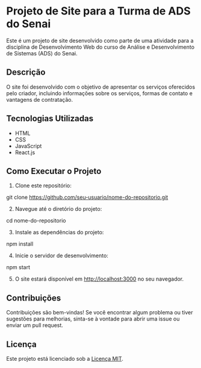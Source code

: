 # Projeto de Site para a Turma de ADS do Senai

Este é um projeto de site desenvolvido como parte de uma atividade para a disciplina de Desenvolvimento Web do curso de Análise e Desenvolvimento de Sistemas (ADS) do Senai.

## Descrição

O site foi desenvolvido com o objetivo de apresentar os serviços oferecidos pelo criador, incluindo informações sobre os serviços, formas de contato e vantagens de contratação.

## Tecnologias Utilizadas

- HTML
- CSS
- JavaScript
- React.js

## Como Executar o Projeto

1. Clone este repositório:

git clone https://github.com/seu-usuario/nome-do-repositorio.git


2. Navegue até o diretório do projeto:

cd nome-do-repositorio


3. Instale as dependências do projeto:

npm install

4. Inicie o servidor de desenvolvimento:

npm start



5. O site estará disponível em [http://localhost:3000](http://localhost:3000) no seu navegador.

## Contribuições

Contribuições são bem-vindas! Se você encontrar algum problema ou tiver sugestões para melhorias, sinta-se à vontade para abrir uma issue ou enviar um pull request.

## Licença

Este projeto está licenciado sob a [Licença MIT](https://opensource.org/licenses/MIT).
